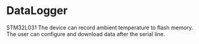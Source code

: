 # DataLogger
STM32L031
The device can record ambient temperature to flash memory.
The user can configure and download data after the serial line.

